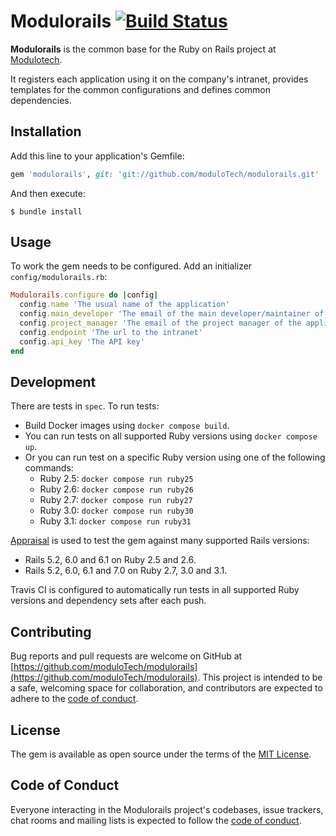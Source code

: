 # Modulorails [![Build Status](https://travis-ci.com/Ezveus/modulorails.svg?branch=master)](https://travis-ci.com/Ezveus/modulorails)

**Modulorails** is the common base for the Ruby on Rails project at [Modulotech](https://www.modulotech.fr/).

It registers each application using it on the company's intranet,
provides templates for the common configurations and defines common dependencies.

## Installation

Add this line to your application's Gemfile:

```ruby
gem 'modulorails', git: 'git://github.com/moduloTech/modulorails.git'
```

And then execute:

    $ bundle install

## Usage

To work the gem needs to be configured. Add an initializer `config/modulorails.rb`:

```ruby
Modulorails.configure do |config|
  config.name 'The usual name of the application'
  config.main_developer 'The email of the main developer/maintainer of the application'
  config.project_manager 'The email of the project manager of the application'
  config.endpoint 'The url to the intranet'
  config.api_key 'The API key'
end
``` 

## Development

There are tests in `spec`. To run tests:
- Build Docker images using `docker compose build`.
- You can run tests on all supported Ruby versions using `docker compose up`.
- Or you can run test on a specific Ruby version using one of the following commands:
  - Ruby 2.5: `docker compose run ruby25`
  - Ruby 2.6: `docker compose run ruby26`
  - Ruby 2.7: `docker compose run ruby27`
  - Ruby 3.0: `docker compose run ruby30`
  - Ruby 3.1: `docker compose run ruby31`

[Appraisal](https://github.com/thoughtbot/appraisal) is used to test the gem against many supported Rails versions:
  - Rails 5.2, 6.0 and 6.1 on Ruby 2.5 and 2.6. 
  - Rails 5.2, 6.0, 6.1 and 7.0 on Ruby 2.7, 3.0 and 3.1. 

Travis CI is configured to automatically run tests in all supported Ruby versions and dependency sets after each push.

## Contributing

Bug reports and pull requests are welcome on GitHub at [https://github.com/moduloTech/modulorails](https://github.com/moduloTech/modulorails). This project is intended to be a safe, welcoming space for collaboration, and contributors are expected to adhere to the [code of conduct](https://github.com/moduloTech/modulorails/blob/master/CODE_OF_CONDUCT.md).

## License

The gem is available as open source under the terms of the [MIT License](https://opensource.org/licenses/MIT).

## Code of Conduct

Everyone interacting in the Modulorails project's codebases, issue trackers, chat rooms and mailing lists is expected to follow the [code of conduct](https://github.com/moduloTech/modulorails/blob/master/CODE_OF_CONDUCT.md).
